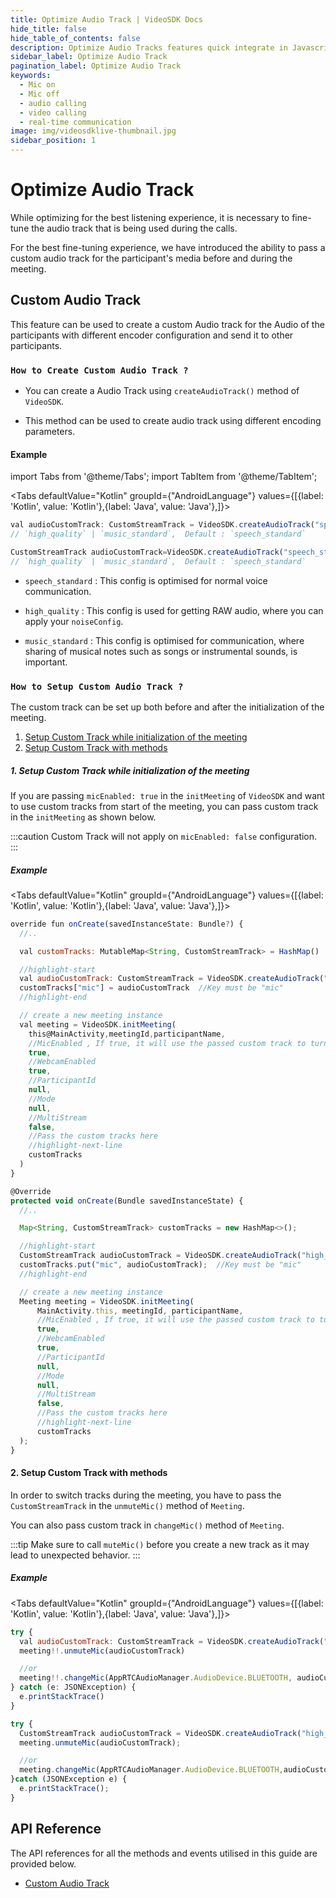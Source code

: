 ```yaml
---
title: Optimize Audio Track | VideoSDK Docs
hide_title: false
hide_table_of_contents: false
description: Optimize Audio Tracks features quick integrate in Javascript, React JS, Android, IOS, React Native, Flutter with Video SDK to add live video & audio conferencing to your applications.
sidebar_label: Optimize Audio Track
pagination_label: Optimize Audio Track
keywords:
  - Mic on
  - Mic off
  - audio calling
  - video calling
  - real-time communication
image: img/videosdklive-thumbnail.jpg
sidebar_position: 1
---
```


# Optimize Audio Track

While optimizing for the best listening experience, it is necessary to fine-tune the audio track that is being used during the calls.

For the best fine-tuning experience, we have introduced the ability to pass a custom audio track for the participant's media before and during the meeting.

## Custom Audio Track

This feature can be used to create a custom Audio track for the Audio of the participants with different encoder configuration and send it to other participants.

### `How to Create Custom Audio Track ?`

- You can create a Audio Track using `createAudioTrack()` method of `VideoSDK`.

- This method can be used to create audio track using different encoding parameters.

#### Example

import Tabs from '@theme/Tabs';
import TabItem from '@theme/TabItem';

<Tabs
defaultValue="Kotlin"
groupId={"AndroidLanguage"}
values={[{label: 'Kotlin', value: 'Kotlin'},{label: 'Java', value: 'Java'},]}>

<TabItem value="Kotlin">

```js
val audioCustomTrack: CustomStreamTrack = VideoSDK.createAudioTrack("speech_standard",this) 
// `high_quality` | `music_standard`,  Default : `speech_standard`
```

</TabItem>

<TabItem value="Java">

```js
CustomStreamTrack audioCustomTrack=VideoSDK.createAudioTrack("speech_standard", this); 
// `high_quality` | `music_standard`,  Default : `speech_standard`
```

</TabItem>

</Tabs>

- `speech_standard` : This config is optimised for normal voice communication.

- `high_quality` : This config is used for getting RAW audio, where you can apply your `noiseConfig`.

- `music_standard` : This config is optimised for communication, where sharing of musical notes such as songs or instrumental sounds, is important.

### `How to Setup Custom Audio Track ?`

The custom track can be set up both before and after the initialization of the meeting.

1. [Setup Custom Track while initialization of the meeting](#1-setup-custom-track-while-initialization-of-the-meeting)
2. [Setup Custom Track with methods](#2-setup-custom-track-with-methods)

##### 1. Setup Custom Track while initialization of the meeting

If you are passing `micEnabled: true` in the `initMeeting` of `VideoSDK` and want to use custom tracks from start of the meeting, you can pass custom track in the `initMeeting` as shown below.

:::caution
Custom Track will not apply on `micEnabled: false` configuration.
:::

##### Example

<Tabs
defaultValue="Kotlin"
groupId={"AndroidLanguage"}
values={[{label: 'Kotlin', value: 'Kotlin'},{label: 'Java', value: 'Java'},]}>

<TabItem value="Kotlin">

```js
override fun onCreate(savedInstanceState: Bundle?) {
  //..

  val customTracks: MutableMap<String, CustomStreamTrack> = HashMap()

  //highlight-start
  val audioCustomTrack: CustomStreamTrack = VideoSDK.createAudioTrack("high_quality", this)
  customTracks["mic"] = audioCustomTrack  //Key must be "mic"
  //highlight-end

  // create a new meeting instance
  val meeting = VideoSDK.initMeeting(
    this@MainActivity,meetingId,participantName,
    //MicEnabled , If true, it will use the passed custom track to turn mic on
    true,
    //WebcamEnabled
    true,
    //ParticipantId
    null,
    //Mode
    null,
    //MultiStream
    false,
    //Pass the custom tracks here
    //highlight-next-line
    customTracks
  )
}
```

</TabItem>

<TabItem value="Java">

```js
@Override
protected void onCreate(Bundle savedInstanceState) {
  //..

  Map<String, CustomStreamTrack> customTracks = new HashMap<>();

  //highlight-start
  CustomStreamTrack audioCustomTrack = VideoSDK.createAudioTrack("high_quality", this);
  customTracks.put("mic", audioCustomTrack);  //Key must be "mic"
  //highlight-end

  // create a new meeting instance
  Meeting meeting = VideoSDK.initMeeting(
      MainActivity.this, meetingId, participantName,
      //MicEnabled , If true, it will use the passed custom track to turn mic on
      true,
      //WebcamEnabled
      true,
      //ParticipantId
      null,
      //Mode
      null,
      //MultiStream
      false,
      //Pass the custom tracks here
      //highlight-next-line
      customTracks
  );
}
```

</TabItem>

</Tabs>

#### 2. Setup Custom Track with methods

In order to switch tracks during the meeting, you have to pass the `CustomStreamTrack` in the `unmuteMic()` method of `Meeting`.

You can also pass custom track in `changeMic()` method of `Meeting`.

:::tip
Make sure to call `muteMic()` before you create a new track as it may lead to unexpected behavior.
:::

##### Example

<Tabs
defaultValue="Kotlin"
groupId={"AndroidLanguage"}
values={[{label: 'Kotlin', value: 'Kotlin'},{label: 'Java', value: 'Java'},]}>

<TabItem value="Kotlin">

```js
try {
  val audioCustomTrack: CustomStreamTrack = VideoSDK.createAudioTrack("high_quality", this)
  meeting!!.unmuteMic(audioCustomTrack)

  //or
  meeting!!.changeMic(AppRTCAudioManager.AudioDevice.BLUETOOTH, audioCustomTrack)
} catch (e: JSONException) {
  e.printStackTrace()
}
```

</TabItem>

<TabItem value="Java">

```js
try {
  CustomStreamTrack audioCustomTrack = VideoSDK.createAudioTrack("high_quality", this);
  meeting.unmuteMic(audioCustomTrack);

  //or
  meeting.changeMic(AppRTCAudioManager.AudioDevice.BLUETOOTH,audioCustomTrack);
}catch (JSONException e) {
  e.printStackTrace();
}
```

</TabItem>

</Tabs>

## API Reference

The API references for all the methods and events utilised in this guide are provided below.

- [Custom Audio Track](/react/api/sdk-reference/custom-tracks#custom-audio-track)
